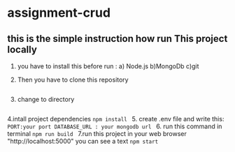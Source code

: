 # assignment-crud
## this is the simple instruction how run This project locally

1. you have to install this before run :
    a) Node.js
    b)MongoDb
    c)git

2. Then you have to clone this repository
    ```git clone https://github.com/RahulPaul12/assignment-crud.git 
    ```
3. change to  directory
    ```cd assignment-crud
    ```
4.intall project dependencies
    ```npm install
    ```
5. create .env file and write this:
    ```PORT:your port
    DATABASE_URL : your mongodb url
    ```
6. run this command in terminal
    ```npm run build
    ```
7.run this project in your web browser "http://localhost:5000" you can see a text
     ```npm start
     ```
